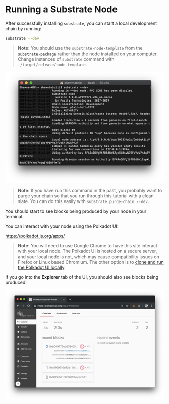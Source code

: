 Running a Substrate Node
===

After successfully installing `substrate`, you can start a local development chain by running:

```bash
substrate --dev
```

> **Note:** You should use the `substrate-node-template` from the [`substrate-package`](https://github.com/shawntabrizi/substrate-package/tree/contract) rather than the node installed on your computer. Change instances of `substrate` command with `./target/release/node-template`.

![An image of the terminal starting a Substrate node](./assets/start-substrate-node.png)

> **Note:** If you have run this command in the past, you probably want to purge your chain so that you run through this tutorial with a clean slate. You can do this easily with `substrate purge-chain --dev`.

You should start to see blocks being produced by your node in your terminal.

You can interact with your node using the Polkadot UI:

https://polkadot.js.org/apps/

> **Note:** You will need to use Google Chrome to have this site interact with your local node. The Polkadot UI is hosted on a secure server, and your local node is not, which may cause compatibility issues on Firefox or Linux based Chromium. The other option is to [clone and run the Polkadot UI locally](https://github.com/polkadot-js/apps).

If you go into the **Explorer** tab of the UI, you should also see blocks being produced!

![An image of the Substrate UI](./assets/start-substrate-ui.png)
